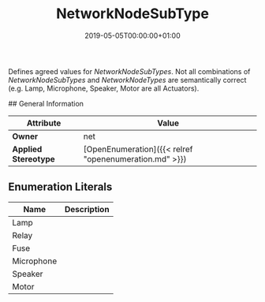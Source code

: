 ﻿---
title: NetworkNodeSubType
toc: false
type: specs
date: "2019-05-05T00:00:00+01:00"
draft: false
menu_name: vec120

# Prev/next pager order (if `docs_section_pager` enabled in `params.toml`)
weight: 
---
<html>   <head>     </head>   <body>     <p> Defines agreed values for <i>NetworkNodeSubTypes</i>. Not all combinations of <i>NetworkNodeSubTypes</i> and <i>NetworkNodeTypes</i> are semantically correct (e.g.&#160;Lamp, Microphone, Speaker, Motor are all Actuators).      </p>  </body> </html>
## General Information

| Attribute               | Value |
|-------------------------|-------|
| **Owner**               | net |
| **Applied Stereotype**  | [OpenEnumeration]({{< relref "openenumeration.md" >}})<br/>  |

## Enumeration Literals
| Name          | **Description** |
|---------------|-----------------|
| Lamp |  |
| Relay |  |
| Fuse |  |
| Microphone |  |
| Speaker |  |
| Motor |  |
